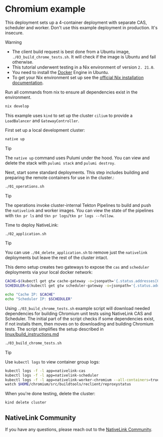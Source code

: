 # Chromium example

This deployment sets up a 4-container deployment with separate CAS, scheduler
and worker. Don't use this example deployment in production. It's insecure.

> [!WARNING]
> - The client build request is best done from a Ubuntu image, `./03_build_chrome_tests.sh`. It will check if the image is Ubuntu and
> fail otherwise.
> - This tutorial underwent testing in a Nix environment of version `2.
> 21.0`.
> - You need to install the [Docker](https://docs.docker.com/engine/install/ubuntu/) Engine in Ubuntu.
> - To get your Nix environment set up see the [official Nix installation documentation](https://nix.dev/install-nix).

Run all commands from nix to ensure all dependencies exist in the environment.

```bash
nix develop
```

This example uses `kind` to set up the cluster `cilium` to provide a
`LoadBalancer` and `GatewayController`.

First set up a local development cluster:

```bash
native up
```

> [!TIP]
> The `native up` command uses Pulumi under the hood. You can view and delete
> the stack with `pulumi stack` and `pulumi destroy`.

Next, start some standard deployments. This step includes building and preparing
the remote containers for use in the cluster.:

```bash
./01_operations.sh
```

> [!TIP]
> The operations invoke cluster-internal Tekton Pipelines to build and push the
> `nativelink` and worker images. You can view the state of the pipelines with
> `tkn pr ls` and `tkn pr logs`/`tkn pr logs --follow`.

Time to deploy NativeLink:

```bash
./02_application.sh
```

> [!TIP]
> You can use `./04_delete_application.sh` to remove just the `nativelink`
> deployments but leave the rest of the cluster intact.

This demo setup creates two gateways to expose the `cas` and `scheduler`
deployments via your local docker network:

```bash
CACHE=$(kubectl get gtw cache-gateway -o=jsonpath='{.status.addresses[0].value}')
SCHEDULER=$(kubectl get gtw scheduler-gateway -o=jsonpath='{.status.addresses[0].value}')

echo "Cache IP: $CACHE"
echo "Scheduler IP: $SCHEDULER"
```

Using `./03_build_chrome_tests.sh` example script will download needed dependencies
for building Chromium unit tests using NativeLink CAS and Scheduler. The initial part
of the script checks if some dependencies exist, if not installs them, then moves on
to downloading and building Chromium tests. The script simplifies the setup described
in [linux/build_instructions.md](https://chromium.googlesource.com/chromium/src/+/main/docs/linux/build_instructions.md)

```bash
./03_build_chrome_tests.sh
```

> [!TIP]
> Use `kubectl logs` to view container group logs:
> ```bash
> kubectl logs -f -l app=nativelink-cas
> kubectl logs -f -l app=nativelink-scheduler
> kubectl logs -f -l app=nativelink-worker-chromium --all-containers=true
> watch $HOME/chromium/src/buildtools/reclient/reproxystatus
> ```

When you're done testing, delete the cluster:

```bash
kind delete cluster
```
## NativeLink Community
If you have any questions, please reach out to the [NativeLink Community](https://join.slack.com/t/nativelink/shared_invite/zt-2i2mipfr5-lZAEeWYEy4Eru94b3IOcdg).
